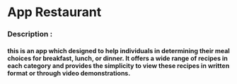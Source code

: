 # App Restaurant

<div>

### Description :

#### this is an app which designed to help individuals in determining their meal choices for breakfast, lunch, or dinner. It offers a wide range of recipes in each category and provides the simplicity to view these recipes in written format or through video demonstrations.
</div>


